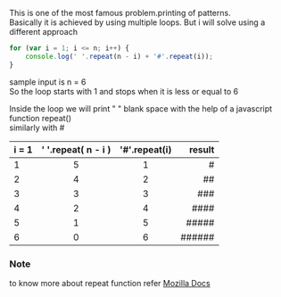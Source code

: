 This is one of the most famous problem.printing of patterns.<br/>
Basically it is achieved by using multiple loops. But i will solve using a different approach

```javascript
for (var i = 1; i <= n; i++) {
    console.log(' '.repeat(n - i) + '#'.repeat(i));
}
```

sample input is n = 6 <br/>
So the loop starts with 1 and stops when it is less or equal to 6 <br/>

Inside the loop we will print " " blank space with the help of a javascript function repeat()<br/>
similarly with #


| i = 1 | ' '.repeat( n - i )  | '#'.repeat(i) | result |
| -----| :---: | :----:|----:|
| 1  | 5 | 1 |      # |
| 2  | 4 | 2 |     ## |
| 3  | 3 | 3 |    ### |
| 4  | 2 | 4 |   #### |
| 5  | 1 | 5 |  ##### |
| 6  | 0 | 6 | ###### |


### Note
to know more about repeat function refer [Mozilla Docs](https://developer.mozilla.org/en-US/docs/Web/JavaScript/Reference/Global_Objects/String/repeat)
